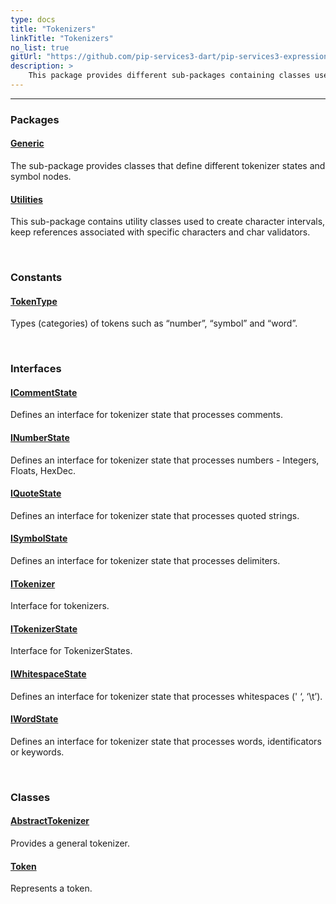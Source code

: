 ```yaml
---
type: docs
title: "Tokenizers"
linkTitle: "Tokenizers"
no_list: true
gitUrl: "https://github.com/pip-services3-dart/pip-services3-expressions-dart"
description: >
    This package provides different sub-packages containing classes used to define and manage tokenizers.
---
```

---
<div class="module-body"> 

### Packages

#### [Generic](generic)
The sub-package provides classes that define different tokenizer states and symbol nodes.

#### [Utilities](utilities)
This sub-package contains utility classes used to create character intervals, keep references associated with specific characters and char validators.

<br>

### Constants

#### [TokenType](token_type)
Types (categories) of tokens such as “number”, “symbol” and “word”.

<br>

### Interfaces

#### [ICommentState](icomment_state)
Defines an interface for tokenizer state that processes comments.

#### [INumberState](inumber_state)
Defines an interface for tokenizer state that processes numbers - Integers, Floats, HexDec.

#### [IQuoteState](iquote_state)
Defines an interface for tokenizer state that processes quoted strings.

#### [ISymbolState](isymbol_state)
Defines an interface for tokenizer state that processes delimiters.

#### [ITokenizer](itokenizer)
Interface for tokenizers.

#### [ITokenizerState](itokenizer_state)
Interface for TokenizerStates.

#### [IWhitespaceState](iwhitespace_state)
Defines an interface for tokenizer state that processes whitespaces (' ‘, ‘\t’).

#### [IWordState](iword_state)
Defines an interface for tokenizer state that processes words, identificators or keywords.


<br>

### Classes


#### [AbstractTokenizer](abstract_tokenizer)
Provides a general tokenizer.

#### [Token](token)
Represents a token.


</div>

